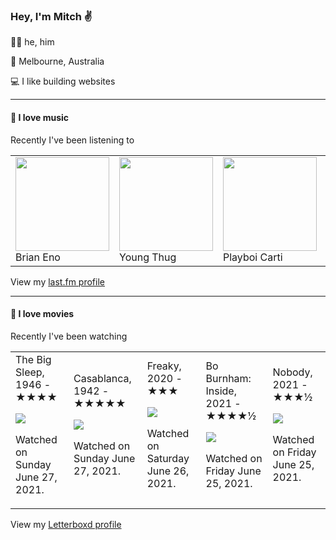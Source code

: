 <article><h3>Hey, I&#x27;m Mitch ✌️</h3><section><p>🙆‍♂️ he, him</p><p>📍 Melbourne, Australia</p><p>💻 I like building websites</p></section><hr/><section><h4>💽 I love music</h4><p>Recently I&#x27;ve been listening to</p><table><tbody><td><img src="https://lastfm.freetls.fastly.net/i/u/174s/918055ba2eb81528f93a8924dbab88f8.png" height="150px" alt="" role="presentation"/><br/>Brian Eno</td><td><img src="https://lastfm.freetls.fastly.net/i/u/174s/c3ef0cd171619836e07f1a7e180e649d.png" height="150px" alt="" role="presentation"/><br/>Young Thug</td><td><img src="https://lastfm.freetls.fastly.net/i/u/174s/ef217b8ec30f02e4afc94b693fc75a27.png" height="150px" alt="" role="presentation"/><br/>Playboi Carti</td><td><img src="https://lastfm.freetls.fastly.net/i/u/174s/d840949fbe414f463f064d6e25006e97.png" height="150px" alt="" role="presentation"/><br/>Militarie Gun</td><td><img src="https://lastfm.freetls.fastly.net/i/u/174s/2df76df7ead648eb8d4f242429a685a0.png" height="150px" alt="" role="presentation"/><br/>Bon Iver</td></tbody></table><span>View my <a href="https://www.last.fm/user/mylsb">last.fm profile</a></span></section><hr/><section><h4>📼 I love movies</h4><p>Recently I&#x27;ve been watching</p><table><tbody><td>The Big Sleep, 1946 - ★★★★<br/><span> <p><img src="https://a.ltrbxd.com/resized/film-poster/5/1/2/4/2/51242-the-big-sleep-0-500-0-750-crop.jpg?k=379bfe89ef"/></p> <p>Watched on Sunday June 27, 2021.</p> </span></td><td>Casablanca, 1942 - ★★★★★<br/><span> <p><img src="https://a.ltrbxd.com/resized/sm/upload/kq/vf/8s/1p/wOBKAoUJZb5qTsWv5XXvVV2vUzz-0-500-0-750-crop.jpg?k=bc461c248e"/></p> <p>Watched on Sunday June 27, 2021.</p> </span></td><td>Freaky, 2020 - ★★★<br/><span> <p><img src="https://a.ltrbxd.com/resized/film-poster/4/8/0/5/2/5/480525-freaky-0-500-0-750-crop.jpg?k=0fae1d4d37"/></p> <p>Watched on Saturday June 26, 2021.</p> </span></td><td>Bo Burnham: Inside, 2021 - ★★★★½<br/><span> <p><img src="https://a.ltrbxd.com/resized/film-poster/7/3/9/7/7/5/739775-bo-burnham-inside-0-500-0-750-crop.jpg?k=230fd8c0c9"/></p> <p>Watched on Friday June 25, 2021.</p> </span></td><td>Nobody, 2021 - ★★★½<br/><span> <p><img src="https://a.ltrbxd.com/resized/film-poster/5/4/2/5/5/5/542555-nobody-0-500-0-750-crop.jpg?k=e3fb50b49d"/></p> <p>Watched on Friday June 25, 2021.</p> </span></td></tbody></table><span>View my <a href="https://letterboxd.com/myslab/">Letterboxd profile</a></span></section></article>